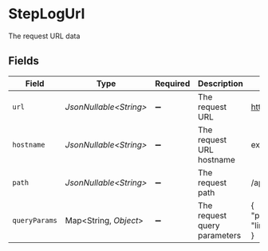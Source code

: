 # StepLogUrl

The request URL data


## Fields

| Field                               | Type                                | Required                            | Description                         | Example                             |
| ----------------------------------- | ----------------------------------- | ----------------------------------- | ----------------------------------- | ----------------------------------- |
| `url`                               | *JsonNullable\<String>*             | :heavy_minus_sign:                  | The request URL                     | https://example.com/api/v1/resource |
| `hostname`                          | *JsonNullable\<String>*             | :heavy_minus_sign:                  | The request URL hostname            | example.com                         |
| `path`                              | *JsonNullable\<String>*             | :heavy_minus_sign:                  | The request path                    | /api/v1/resource                    |
| `queryParams`                       | Map\<String, *Object*>              | :heavy_minus_sign:                  | The request query parameters        | {<br/>"page": 1,<br/>"limit": 10<br/>} |